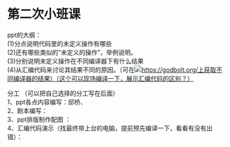 # 第二次小班课

ppt的大纲：\
(1)分点说明代码里的未定义操作有哪些\
(2)还有哪些类似的“未定义的操作”，举例说明。\
(3)分别说明未定义操作在不同编译器下有什么结果\
(4)从汇编代码来讨论其结果不同的原因。（可在![](file:///C:/Users/qq/AppData/Roaming/Tencent/QQ/Temp/%W@GJ$ACOF\(TYDYECOKVDYB.png)https://godbolt.org/上获取不同编译器的结果）（这个可以现场编译一下，展示汇编代码的区别？）

分工 （可以把自己选择的分工写在后面）\
1、ppt各点内容编写：邱桥、\
2、剧本编写：\
3、ppt排版制作配图 ：\
4、汇编代码演示（找最终带上台的电脑，提前预先编译一下，看看有没有出错）：
